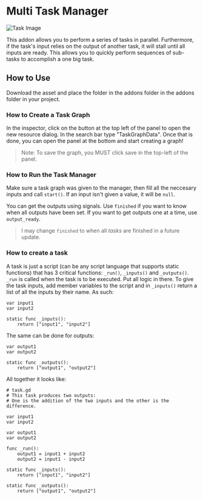 # Multi Task Manager

![Task Image](https://i.imgur.com/1ljsYN3.png)

This addon allows you to perform a series of tasks in parallel. Furthermore, if the task's input relies on the output of another task, it will stall until all inputs are ready. This allows you to quickly perform sequences of sub-tasks to accomplish a one big task.

## How to Use
Download the asset and place the folder in the addons folder in the addons folder in your project.

### How to Create a Task Graph
In the inspector, click on the button at the top left of the panel to open the new resource dialog. In the search bar type "TaskGraphData". Once that is done, you can open the panel at the bottom and start creating a graph!
> Note: To save the graph, you MUST click save in the top-left of the panel.

### How to Run the Task Manager
Make sure a task graph was given to the manager, then fill all the neccesary inputs and call `start()`. If an input isn't given a value, it will be `null`.

You can get the outputs using signals. Use `finished` if you want to know when all outputs have been set. If you want to get outputs one at a time, use `output_ready`.
> I may change `finished` to when all *tasks* are finished in a future update.

### How to create a task
A task is just a script (can be any script language that supports static functions) that has 3 critical functions: `_run()`, `_inputs()` and `_outputs()`. `_run` is called when the task is to be executed. Put all logic in there. To give the task inputs, add member variables to the script and in `_inputs()` return a list of all the inputs by their name. As such:
```
var input1
var input2

static func _inputs():
    return ["input1", "input2"]
```
The same can be done for outputs:
```
var output1
var output2

static func _outputs():
    return ["output1", "output2"]
```
All together it looks like:
```
# task.gd
# This task produces two outputs:
# One is the addition of the two inputs and the other is the difference.

var input1
var input2

var output1
var output2

func _run():
    output1 = input1 + input2
    output2 = input1 - input2

static func _inputs():
    return ["input1", "input2"]

static func _outputs():
    return ["output1", "output2"]
```
